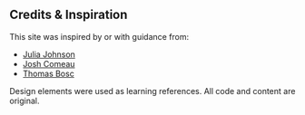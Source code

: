 ## Credits & Inspiration

This site was inspired by or with guidance from:

- [Julia Johnson](https://www.joshwcomeau.com/images/effective-portfolio/julia-home.jpg)
- [Josh Comeau](https://www.joshwcomeau.com)
- [Thomas Bosc](https://thomasbosc.com/)

Design elements were used as learning references. All code and content are original.
